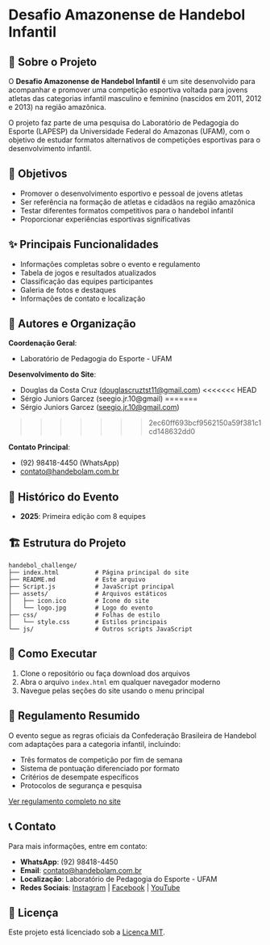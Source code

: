 # Desafio Amazonense de Handebol Infantil

## 📝 Sobre o Projeto

O **Desafio Amazonense de Handebol Infantil** é um site desenvolvido para acompanhar e promover uma competição esportiva voltada para jovens atletas das categorias infantil masculino e feminino (nascidos em 2011, 2012 e 2013) na região amazônica.

O projeto faz parte de uma pesquisa do Laboratório de Pedagogia do Esporte (LAPESP) da Universidade Federal do Amazonas (UFAM), com o objetivo de estudar formatos alternativos de competições esportivas para o desenvolvimento infantil.

## 🎯 Objetivos

- Promover o desenvolvimento esportivo e pessoal de jovens atletas
- Ser referência na formação de atletas e cidadãos na região amazônica
- Testar diferentes formatos competitivos para o handebol infantil
- Proporcionar experiências esportivas significativas

## ✨ Principais Funcionalidades

- Informações completas sobre o evento e regulamento
- Tabela de jogos e resultados atualizados
- Classificação das equipes participantes
- Galeria de fotos e destaques
- Informações de contato e localização

## 👥 Autores e Organização

**Coordenação Geral**:
- Laboratório de Pedagogia do Esporte - UFAM

**Desenvolvimento do Site**: 
- Douglas da Costa Cruz (douglascruztst11@gmail.com)
<<<<<<< HEAD
- Sérgio Juniors Garcez (seegio.jr.10@gmail)
=======
- Sérgio Juniors Garcez (seegio.jr.10@gmail.com)
>>>>>>> 2ec60ff693bcf9562150a59f381c1cd148632dd0

**Contato Principal**: 
- (92) 98418-4450 (WhatsApp)
- contato@handebolam.com.br


## 📅 Histórico do Evento

- **2025**: Primeira edição com 8 equipes

## 🏗️ Estrutura do Projeto

```
handebol_challenge/
├── index.html          # Página principal do site
├── README.md           # Este arquivo
├── Script.js           # JavaScript principal
├── assets/             # Arquivos estáticos
│   ├── icon.ico        # Ícone do site
│   └── logo.jpg        # Logo do evento
├── css/                # Folhas de estilo
│   └── style.css       # Estilos principais
└── js/                 # Outros scripts JavaScript
```

## 🚀 Como Executar

1. Clone o repositório ou faça download dos arquivos
2. Abra o arquivo `index.html` em qualquer navegador moderno
3. Navegue pelas seções do site usando o menu principal

## 📌 Regulamento Resumido

O evento segue as regras oficiais da Confederação Brasileira de Handebol com adaptações para a categoria infantil, incluindo:

- Três formatos de competição por fim de semana
- Sistema de pontuação diferenciado por formato
- Critérios de desempate específicos
- Protocolos de segurança e pesquisa

[Ver regulamento completo no site](#)

## 📞 Contato

Para mais informações, entre em contato:

- **WhatsApp**: (92) 98418-4450
- **Email**: contato@handebolam.com.br
- **Localização**: Laboratório de Pedagogia do Esporte - UFAM
- **Redes Sociais**: [Instagram](#) | [Facebook](#) | [YouTube](#)

## 📜 Licença

Este projeto está licenciado sob a [Licença MIT](LICENSE).
